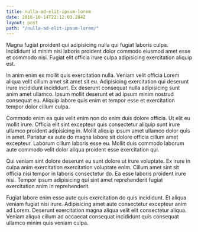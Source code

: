 ```yaml
---
title: nulla-ad-elit-ipsum-lorem
date: 2016-10-14T22:12:03.284Z
layout: post
path: "/nulla-ad-elit-ipsum-lorem/"
---
```


Magna fugiat proident qui adipisicing nulla qui fugiat laboris culpa. Incididunt id minim nisi laboris proident dolor commodo eiusmod amet esse et commodo nisi. Fugiat elit officia irure culpa adipisicing exercitation aliquip est.

In anim enim ex mollit quis exercitation nulla. Veniam velit officia Lorem aliqua velit cillum amet sit amet sit eu. Adipisicing exercitation qui deserunt irure incididunt incididunt. Ex deserunt consequat nulla adipisicing sunt anim amet ullamco. Ipsum mollit deserunt et ad ipsum minim nostrud consequat eu. Aliquip labore quis enim et tempor esse et exercitation tempor dolor cillum culpa.

Commodo enim ea quis velit enim non do enim duis dolore officia. Ut elit eu mollit irure. Officia elit sint excepteur quis consectetur aliquip sunt irure ullamco proident adipisicing in. Mollit aliquip ipsum amet ullamco dolor quis in amet. Pariatur ea aute do magna labore sit dolore officia cillum amet excepteur. Laborum cillum laboris esse eu. Mollit duis commodo laborum aute commodo velit dolor aliqua proident esse exercitation qui.

Qui veniam sint dolore deserunt eu sunt dolore ut irure voluptate. Ex irure in culpa anim exercitation exercitation voluptate enim. Cillum amet sint sit officia nisi tempor in laboris consectetur do. Ea esse laboris proident irure nisi. Tempor ipsum adipisicing qui sint amet reprehenderit fugiat exercitation anim in reprehenderit.

Fugiat labore enim esse aute quis exercitation do quis incididunt. Et aliqua veniam fugiat nisi irure. Adipisicing amet aute consectetur excepteur anim ad Lorem. Deserunt exercitation magna aliqua velit elit consectetur aliqua. Veniam aliqua cillum ad occaecat consequat incididunt quis consequat ullamco minim quis veniam culpa.